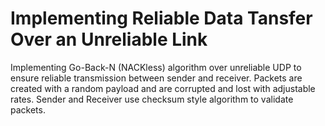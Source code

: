 # Implementing Reliable Data Tansfer Over an Unreliable Link
Implementing Go-Back-N (NACKless) algorithm over unreliable UDP to ensure reliable transmission between sender and receiver.
Packets are created with a random payload and are corrupted and lost with adjustable rates.
Sender and Receiver use checksum style algorithm to validate packets.